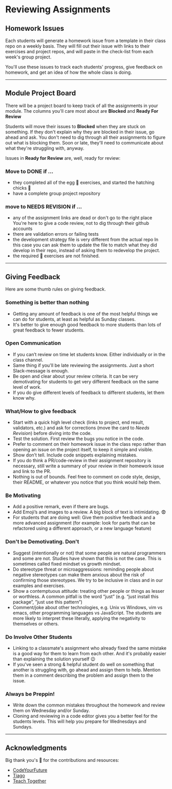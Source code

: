 # Reviewing Assignments

## Homework Issues

Each students will generate a homework issue from a template in their class repo on a weekly basis. They will fill out their issue with links to their exercises and project repos, and will paste in the check-list from each week's group project.

You'll use these issues to track each students' progress, give feedback on homework, and get an idea of how the whole class is doing.

---

## Module Project Board

There will be a project board to keep track of all the assignments in your module.  The columns you'll care most about are __Blocked__ and __Ready For Review__

Students will move their issues to __Blocked__ when they are stuck on something. If they don't explain why they are blocked in their issue, go ahead and ask. You don't need to dig through all their assignments to figure out what is blocking them. Soon or late, they'll need to communicate about what they're struggling with, anyway.

Issues in __Ready for Review__ are, well, ready for review:

### Move to DONE if ...

* they completed all of the egg :egg: exercises, and started the hatching chicks :hatching_chick:
* have a complete group project repository

### move to NEEDS REVISION if ...

* any of the assignment links are dead or don't go to the right place
You're here to give a code review, not to dig through their github accounts
* there are validation errors or failing tests
* the development strategy file is very different from the actual repo
In this case you can ask them to update the file to match what they did develop in their repo, instead of asking them to redevelop the project.
* the required :egg: exercises are not finished.

---

## Giving Feedback

Here are some thumb rules on giving feedback.

### Something is better than nothing

* Getting any amount of feedback is one of the most helpful things we can do for students, at least as helpful as Sunday classes.
* It's better to give enough good feedback to more students than lots of great feedback to fewer students.

### Open Communication

* If you can’t review on time let students know. Either individually or in the class channel.
* Same thing if you'll be late reviewing the assignments. Just a short Slack-message is enough.
* Be open and clear about your review criteria. It can be very demotivating for students to get very different feedback on the same level of work.
* If you do give different levels of feedback to different students, let them know why.

### What/How to give feedback

* Start with a quick high level check (links to project, end result, validators, etc.) and ask for corrections (move the card to _Needs Revision_) before diving into the code.
* Test the solution. First review the bugs you notice in the code.
* Prefer to comment on their homework issue in the class repo rather than opening an issue on the project itself, to keep it simple and visible.
* Show don’t tell. Include code snippets explaining mistakes.
* If you do think a PR/code-review in their assignment repository is necessary, still write a summary of your review in their homework issue and link to the PR.
* Nothing is out of bounds. Feel free to comment on code style, design, their README, or whatever you notice that you think would help them.

### Be Motivating

* Add a positive remark, even if there are bugs.
* Add Emoji’s and images to a review. A big block of text is intimidating. :fearful:
* For students that are doing well: Give them positive feedback and a more advanced assignment (for example: look for parts that can be refactored using a different approach, or a new language feature)

### Don't be Demotivating. Don't

* Suggest (intentionally or not) that some people are natural programmers and some are not.
Studies have shown that this is not the case. This is sometimes called fixed mindset vs growth mindset.
* Do stereotype threat or microaggressions: reminding people about negative stereotypes can make them anxious about the risk of confirming those stereotypes.
We try to be inclusive in class and in our examples and exercises.
* Show a contemptuous attitude: treating other people or things as lesser or worthless.
A common pitfall is the word “just” (e.g. “just install this package”, ”just use this pattern”)
* Comment/joke about other technologies, e.g. Unix vs Windows, vim vs emacs, other programming languages vs JavaScript.
The students are more likely to interpret these literally, applying the negativity to themselves or others.

### Do Involve Other Students

* Linking to a classmate's assignment who already fixed the same mistake is a good way for them to learn from each other. And it's probably easier than explaining the solution yourself :wink:
* If you've seen a strong & helpful student do well on something that another is struggling with, go ahead and assign them to help.  Mention them in a comment describing the problem and assign them to the issue.

### Always be Preppin!

* Write down the common mistakes throughout the homework and review them on Wednesday and/or Sunday.
* Cloning and reviewing in a code editor gives you a better feel for the students levels. This will help you prepare for Wednesdays and Sundays.

---

## Acknowledgments

Big thank you's :pray: for the contributions and resources:

- [CodeYourFuture](https://teachertraining.codeyourfuture.io/content/motivation-and-demotivation)
- [Tiago](https://github.com/otagi)
- [Teach Together](https://teachtogether.tech)

